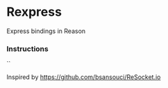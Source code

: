 # Rexpress

Express bindings in Reason

### Instructions

``


Inspired by https://github.com/bsansouci/ReSocket.io
